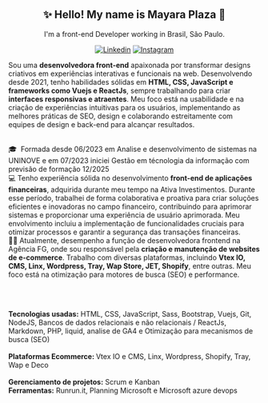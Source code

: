 <div align="center">      
<h2>✨ Hello! My name is Mayara Plaza 🌸     </br></h2>                  
                     
I'm a front-end Developer working in Brasil, São Paulo.</br>            
       
[![Linkedin](https://img.shields.io/badge/LinkedIn-0077B5?style=for-the-badge&logo=linkedin&logoColor=white)](https://www.linkedin.com/in/mayaraplaza/)
[![Instagram](https://img.shields.io/badge/Instagram-E4405F?style=for-the-badge&logo=instagram&logoColor=white)](https://instagram.com/macristinee) 
 </div>   

Sou uma <strong>desenvolvedora front-end</strong> apaixonada por transformar designs criativos em experiências interativas e funcionais na web. Desenvolvendo desde 2021, tenho habilidades sólidas em <strong>HTML, CSS, JavaScript e frameworks como Vuejs e ReactJs</strong>, sempre trabalhando para criar <strong>interfaces responsivas e atraentes</strong>. Meu foco está na usabilidade e na criação de experiências intuitivas para os usuários, implementando as melhores práticas de SEO, design e colaborando estreitamente com equipes de design e back-end para alcançar resultados.
  
<br>
🎓&nbsp; Formada desde 06/2023 em Analise e desenvolvimento de sistemas na UNINOVE e em 07/2023 iniciei Gestão em técnologia da informação com previsão de formação 12/2025 <br/>
💻 Tenho experiência sólida no desenvolvimento <strong>front-end de aplicações financeiras</strong>, adquirida durante meu tempo na Ativa Investimentos. Durante esse período, trabalhei de forma colaborativa e proativa para criar soluções eficientes e inovadoras no campo financeiro, contribuindo para aprimorar sistemas e proporcionar uma experiência de usuário aprimorada. Meu envolvimento incluiu a implementação de funcionalidades cruciais para otimizar processos e garantir a segurança das transações financeiras.<br> 
👩‍💻 Atualmente, desempenho a função de desenvolvedora frontend na Agência FG, onde sou responsável pela <strong>criação e manutenção de websites de e-commerce</strong>. Trabalho com diversas plataformas, incluindo <strong>Vtex IO, CMS, Linx, Wordpress, Tray, Wap Store, JET, Shopify</strong>, entre outras. Meu foco está na otimização para motores de busca (SEO) e performance.

<br><br>

<strong>Tecnologias usadas:</strong> HTML, CSS, JavaScript, Sass, Bootstrap, Vuejs, Git, NodeJS, Bancos de dados relacionais e não relacionais / ReactJs, Markdown, PHP, liquid, analise de GA4 e Otimização para mecanismos de busca (SEO)
<br><br> 
<strong>Plataformas Ecommerce: </strong>Vtex IO e CMS, Linx, Wordpress, Shopify, Tray, Wap e Deco
<br><br>
<strong>Gerenciamento de projetos:</strong> Scrum e Kanban<br>
<strong>Ferramentas:</strong> Runrun.it, Planning Microsoft e Microsoft azure devops

</div>




